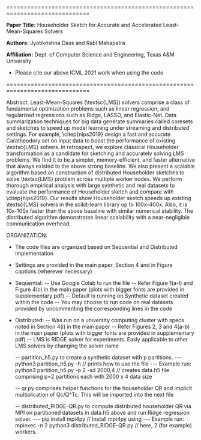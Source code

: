 ==============================================================================

**Paper Title:** Householder Sketch for Accurate and Accelerated Least-Mean-Squares Solvers

**Authors:** Jyotikrishna Dass and Rabi Mahapatra 

**Affiliation:** Dept. of Computer Science and Engineering, Texas A&M University


- Please cite our above ICML 2021 work when using the code

==============================================================================


Abstract: 
Least-Mean-Squares (\textsc{LMS}) solvers comprise a class of fundamental optimization problems such as linear regression, and regularized regressions such as Ridge, LASSO, and Elastic-Net. Data summarization techniques for big data generate summaries called coresets and sketches to speed up model learning under streaming and distributed settings. For example, \citep{nips2019} design a fast and accurate Caratheodory set on input data to boost the performance of existing \textsc{LMS} solvers. In retrospect, we explore classical Householder transformation as a candidate for sketching and accurately solving LMS problems. We find it to be a simpler, memory-efficient, and faster alternative that always existed to the above strong baseline. We also present a scalable algorithm based on construction of distributed Householder sketches to solve \textsc{LMS} problem across multiple worker nodes. We perform thorough empirical analysis with large synthetic and real datasets to evaluate the performance of Householder sketch and compare with \citep{nips2019}. Our results show Householder sketch speeds up existing \textsc{LMS} solvers in the scikit-learn library up to $100$x-$400$x. Also, it is $10$x-$100$x faster than the above baseline with similar numerical stability. The distributed algorithm demonstrates linear scalability with a near-negligible communication overhead.



ORGANIZATION:
- The code files are organized based on Sequential and Distributed implementation
- Settings are provided in the main paper, Section 4 and in Figure captions (wherever necessary)

- Sequential:
	-- Use Google Colab to run the file
	-- Refer Figure 1(a-l) and Figure 4(c) in the main paper (plots with bigger fonts are provided in supplementary pdf)
	-- Default is running on Synthetic dataset created within the code
	-- You may choose to run code on real datasets provided by uncommenting the corresponding lines in the code
	

- Distributed: 
	-- Was run on a university computing cluster with specs noted in Section 4(i) in the main paper
	-- Refer Figures 2, 3 and 4(a-b) in the main paper (plots with bigger fonts are provided in supplementary pdf)
	-- LMS is RIDGE solver for experiments. Easly applicable to other LMS solvers by changing the solver name 
	
	-- partition_h5.py to create a synthetic dataset with p partitions. 
		--- python3 partition_h5.py -h  // prints how to use the file
		--- Example run:  python3 partition_h5.py -p 2 -sd 2000,4 
			// creates data.h5 file comprising p=2 partitions each with 2000 x 4 data size
			
	-- qr.py comprises helper functions for the householder QR and implicit multiplication of Qc/Q^Tc. This will be imported into the next file
	
	-- distributed_RIDGE-QR.py to compute distributed householder QR via MPI on partitioned datasets in data.h5 above and run Ridge regression solver. 
		--- pip install mpi4py // Install mpi4py using 
		--- Example run: mpiexec -n 2 python3 distributed_RIDGE-QR.py // here,  2 (for example) workers.

	
